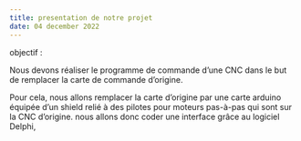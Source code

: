 ```yaml
---
title: presentation de notre projet
date: 04 december 2022
---
```

objectif : 
 	
Nous devons réaliser le programme de commande d’une CNC dans le but de
remplacer la carte de commande d’origine.


Pour cela, nous allons remplacer la carte d’origine par une carte arduino équipée d’un shield relié à des pilotes pour moteurs pas-à-pas qui sont sur la CNC d’origine. 
nous allons donc coder une interface grâce au logiciel Delphi, 
